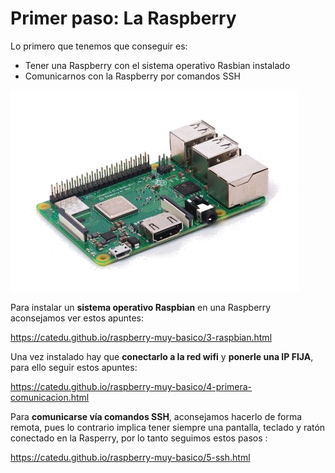 # Primer paso: La Raspberry

Lo primero que tenemos que conseguir es:

* Tener una Raspberry con el sistema operativo Rasbian instalado
* Comunicarnos con la Raspberry por comandos SSH

![](/assets/rasp.gif)

Para instalar un **sistema operativo Raspbian** en una Raspberry aconsejamos ver estos apuntes:

https://catedu.github.io/raspberry-muy-basico/3-raspbian.html

Una vez instalado hay que **conectarlo a la red wifi** y **ponerle una IP FIJA**, para ello seguir estos apuntes:

https://catedu.github.io/raspberry-muy-basico/4-primera-comunicacion.html

Para **comunicarse vía comandos SSH**, aconsejamos hacerlo de forma remota, pues lo contrario implica tener siempre una pantalla, teclado y ratón conectado en la Rasperry, por lo tanto seguimos estos pasos :

https://catedu.github.io/raspberry-muy-basico/5-ssh.html
